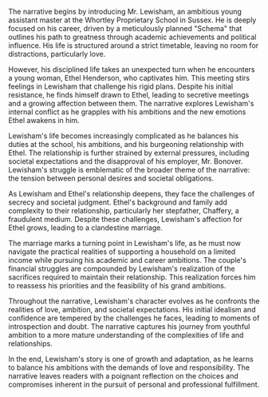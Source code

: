 The narrative begins by introducing Mr. Lewisham, an ambitious young assistant master at the Whortley Proprietary School in Sussex. He is deeply focused on his career, driven by a meticulously planned "Schema" that outlines his path to greatness through academic achievements and political influence. His life is structured around a strict timetable, leaving no room for distractions, particularly love.

However, his disciplined life takes an unexpected turn when he encounters a young woman, Ethel Henderson, who captivates him. This meeting stirs feelings in Lewisham that challenge his rigid plans. Despite his initial resistance, he finds himself drawn to Ethel, leading to secretive meetings and a growing affection between them. The narrative explores Lewisham's internal conflict as he grapples with his ambitions and the new emotions Ethel awakens in him.

Lewisham's life becomes increasingly complicated as he balances his duties at the school, his ambitions, and his burgeoning relationship with Ethel. The relationship is further strained by external pressures, including societal expectations and the disapproval of his employer, Mr. Bonover. Lewisham's struggle is emblematic of the broader theme of the narrative: the tension between personal desires and societal obligations.

As Lewisham and Ethel's relationship deepens, they face the challenges of secrecy and societal judgment. Ethel's background and family add complexity to their relationship, particularly her stepfather, Chaffery, a fraudulent medium. Despite these challenges, Lewisham's affection for Ethel grows, leading to a clandestine marriage.

The marriage marks a turning point in Lewisham's life, as he must now navigate the practical realities of supporting a household on a limited income while pursuing his academic and career ambitions. The couple's financial struggles are compounded by Lewisham's realization of the sacrifices required to maintain their relationship. This realization forces him to reassess his priorities and the feasibility of his grand ambitions.

Throughout the narrative, Lewisham's character evolves as he confronts the realities of love, ambition, and societal expectations. His initial idealism and confidence are tempered by the challenges he faces, leading to moments of introspection and doubt. The narrative captures his journey from youthful ambition to a more mature understanding of the complexities of life and relationships.

In the end, Lewisham's story is one of growth and adaptation, as he learns to balance his ambitions with the demands of love and responsibility. The narrative leaves readers with a poignant reflection on the choices and compromises inherent in the pursuit of personal and professional fulfillment.